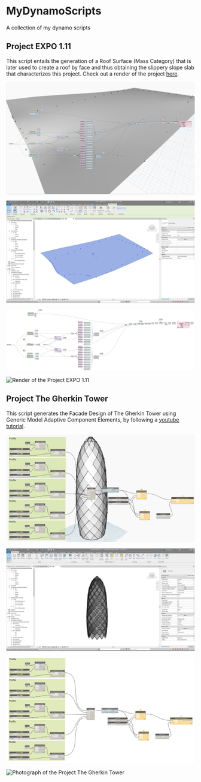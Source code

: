 # MyDynamoScripts
A collection of my dynamo scripts


## Project EXPO 1.11
This script entails the generation of a Roof Surface (Mass Category) that is later used to create a roof by face and thus obtaining the slippery slope slab that characterizes this project. Check out a render of the project [here](https://www.instagram.com/p/B7GvLJNnoho/).

![Project EXPO 1.11 Script Preview](./Project_EXPO_1.11_Script_Preview.JPG)

![Project EXPO 1.11 Roof Surface](./Project_EXPO_1.11_Roof_Surface.JPG)

![Project EXPO 1.11 Script Workspace](./Project_EXPO_1.11_Script_Workspace.png)

![Render of the Project EXPO 1.11](https://i.postimg.cc/tC6Y8H8P/Parc-des-Nations-Lisbon-1.jpg)

## Project The Gherkin Tower
This script generates the Facade Design of The Gherkin Tower using Generic Model Adaptive Component Elements, by following a [youtube tutorial](https://www.youtube.com/watch?v=NS0JboPxa78).

![Project The Gherkin Tower Script Preview](./Project_The_Gherkin_Tower_Script_Preview.JPG)

![Project The Gherkin Tower Facade Design](./Project_The_Gherkin_Tower_Facade_Design.JPG)

![Project The Gherkin Tower Script Workspace](./Project_The_Gherkin_Tower_Script_Workspace.png)

![Photograph of the Project The Gherkin Tower](https://i0.wp.com/londontopia.net/wp-content/uploads/2015/06/The-Gherkin_safra-group.jpg)
